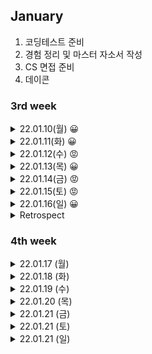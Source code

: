 
## January
  1. 코딩테스트 준비
  2. 경험 정리 및 마스터 자소서 작성
  3. CS 면접 준비
  4. 데이콘


### 3rd week

<details markdown="1">
<summary>22.01.10(월) 😀</summary>
</br>

__강의__
- [x] SDS 알고리즘 특강 듣기

__알고리즘__
- [x] 알고리즘 문제 5개 풀기

* [2667 단지번호붙이기](https://www.acmicpc.net/problem/2667)  /  [풀이](https://github.com/sala0320/Daily_Algorithm/blob/main/BFS%2BDFS/BackJoon/2667.py)  
  * `DFS`
  * DFS 돌면서 1이면 count증가  

* [11722 가장 긴 감소하는 부분수열](https://www.acmicpc.net/problem/11722)  /  [풀이](https://github.com/sala0320/Daily_Algorithm/blob/main/DP/11722.py)  
  * `DP`
  * dp에 i까지 감소한 수들 개수 넣기, 현재 수 이전의 수들 다 돌면서 이전의 수가 더 크면 max(dp[현재], dp[이전]+1)
* [11053 가장 긴 증가하는 부분수열](https://www.acmicpc.net/problem/11053)  /  [풀이](https://github.com/sala0320/Daily_Algorithm/blob/main/DP/11053.py) 
  * `DP`

* [1717 집합의 표현](https://www.acmicpc.net/problem/1717)  /   [풀이](https://github.com/sala0320/Daily_Algorithm/blob/main/Graph/BackJoon/1717.py)  
  * `Union-find`
  * 파이썬 RecusionError 주의
* [1197 최소 스패닝 트리](https://www.acmicpc.net/problem/1197)  /   [풀이](https://github.com/sala0320/Daily_Algorithm/blob/main/Graph/BackJoon/1197.py) 
  * `MST` `크루스칼`  
  * V 정렬, Uninon-find로 사이클 탐지, 사이클 없으면(find 결과 다르면) union하고 cost 더하기


__취업 준비__  
- [X] 자소서 특강 듣기
    
</details>

<details markdown="1">
<summary>22.01.11(화) 😀</summary>
</br>

__알고리즘__
- [X] 알고리즘 문제 3개 풀기

* [1753 최단경로](https://www.acmicpc.net/problem/1753) / [풀이](https://github.com/sala0320/Daily_Algorithm/blob/main/Graph/BackJoon/1753.py)
  * `Dijkstra`
  * heapq.heappush(queue, (가중치, 노드)) 튜플 내 순서 중요  
    heapq에 튜플넣을 때 튜플 맨 앞에 있는 값을 기준으로 최소 힙이 구성된다.
  * Python 시간초과 주의
    반복문으로 여러 줄 입력받을 때는 input()대신 sys.stdin.readline()
    ```python
    import sys
    input = sys.stdin.readline
    ```
* [1238 파티](https://www.acmicpc.net/problem/1238) / [풀이](https://github.com/sala0320/Daily_Algorithm/blob/main/Graph/BackJoon/1238.py)
  * `Dijkstra`
  * 각 학생마다 파티 장소로 가는 최단 거리 테이블 + 파티 장소에서 집으로 오는 최단거리 테이블

* [5014 스타트링크](https://www.acmicpc.net/problem/5014) / [풀이](https://github.com/sala0320/Daily_Algorithm/blob/main/BFS%2BDFS/BackJoon/5014.py)
  * `BFS`
  * 큐 사용해서 현재 위치에서 업/다운, 이미 방문했던 곳 큐에 넣지 말기
  
__취업 준비__ 
- [ ] 마스터 자소서 작성 

</details>

<details markdown="1">
<summary>22.01.12(수) 😡</summary>
</br>

__알고리즘__
- [ ] 알고리즘 문제 3개 풀기

* [1976 여행가자](https://www.acmicpc.net/problem/1976) / [풀이](https://github.com/sala0320/Daily_Algorithm/blob/main/Graph/BackJoon/1976.py)
  * `Union-Find`
  * 연결된 여행지 Union, 가고자 하는 여행지 find했을 때 같으면 YES
  
* [1520 내리막길](https://www.acmicpc.net/problem/1520) / [풀이](https://github.com/sala0320/Daily_Algorithm/blob/main/BFS%2BDFS/BackJoon/1520.py)
  * `DFS` `DP`
  * DFS로만 하면 시과초과가 나서 DP를 적용해야 함  
  <img src="https://user-images.githubusercontent.com/49435163/149088599-b266b4b0-442c-43be-9f47-82709a2273ed.png" width="500" height="250"/>

__인공지능__
- [x] 데이콘 리더보드 제출
  
</details>

<details markdown="1">
<summary>22.01.13(목) 😀</summary>
</br>

__알고리즘__
- [x] 알고리즘 문제 3개 풀기 
* [1932 정수삼각형](https://www.acmicpc.net/problem/1932) / [풀이](https://github.com/sala0320/Daily_Algorithm/blob/main/DP/BackJoon/1932.py)
  * `DP` 
  * 가장 왼쪽일 때, 오른쪽일때, 중앙일때 나눠서 이전 층까지의 합에 더해서 계산 
* [11659 구간합구하기4](https://www.acmicpc.net/problem/11659) / [풀이](https://github.com/sala0320/Daily_Algorithm/blob/main/DP/BackJoon/11659.py)
  * `DP`
  * sys로 input속도 올리기
* [11660 구간합구하기5](https://www.acmicpc.net/problem/11660) / [풀이](https://github.com/sala0320/Daily_Algorithm/blob/main/DP/BackJoon/11660.py)
  * `DP`


__인공지능__
- [ ] 시계열 모델 공부
- [x] 데이콘 리더보드 제출

__취업 준비__ 
- [x] 코딩테스트

</details>

<details markdown="1">
<summary>22.01.14(금) 😡</summary>
</br>

__알고리즘__
- [ ] 알고리즘 문제 3개 풀기  

__취업 준비__ 
- [x] 자소서 마감 제출
- [x] 면접스터디

</details>

<details markdown="1">
<summary>22.01.15(토) 😡</summary>
</br>

__알고리즘__
- [x] 코딩테스트 본거 풀이 영상 보기

__취업 준비__ 
- [x] 코딩테스트

</details>

<details markdown="1">
<summary>22.01.16(일) 😀</summary>
</br>

__알고리즘__
- [x] 이번주 푼 문제들 복습
  * DP 정리
  * Graph 정리
- [x] 이번주 못 푼 나머지 문제들 풀기  
* [1915 가장 큰 정사각형](https://www.acmicpc.net/problem/1915) / [풀이](https://github.com/sala0320/Daily_Algorithm/blob/main/DP/BackJoon/1915.py)
  * `DP` 
  * dp : 현재까지 가장 큰 정사각형의 한 변의 길이
  * dp[i][j] = min(dp[i-1][j-1], dp[i-1][j], dp[i][j-1]) + 1
  
__인공지능__
- [ ] CoAtNet 공부
- [ ] 데이콘 리더보드 제출

</details>

<details markdown="1">
<summary>Retrospect</summary>
</br> 

__🥕당근🥕__  
- 알고리즘 공부 많이 하고 문제도 많이 풀었다.
- 서류도 많이 내보고, 합격해서 코딩테스트도 많이 봤다 다 거름이 될 것이다.  

__🗡채찍🗡__
- 코딩테스트는 여전히 많이 어렵고, 아이디어가 잘 떠오르지 않는다. 
  알고리즘 문제 더더더 많이 풀고 아이디어의 폭을 넓히자!무조건 1순위는 알고리즘!!
- 빨리 마스터 자소서 완성하고 자소서 클리닉 받자!
- 시계열 모델, 분류 모델 SOTA 공부하고 1일 1회 데이콘 제출 하자
  
</details>

### 4th week

<details markdown="1">
<summary>22.01.17 (월)</summary>
</br>

__알고리즘__
- [ ] 알고리즘 3문제 풀기
* [12865 평범한 배낭](https://www.acmicpc.net/problem/12865) / [풀이](https://github.com/sala0320/Daily_Algorithm/blob/main/DP/BackJoon/12865.py)
  * `DP`
  * 물건이 하나씩 추가되고 넣을 수 있는 최대 무게를 하나씩 늘려가면서, 물건 넣을지 말지에 따라서 최대 가치 
  ![image](https://user-images.githubusercontent.com/49435163/149879026-6888ff3f-c6a8-4675-9542-02eae5d93ddf.png)
  * 다른 사람들 풀이 보니까 DP를 dict로 많이 푸는 것 같다!!dict로 푸는게 훨 빠르다!!😲  
  
__인공지능__
- [x] 데이콘 실험 돌리기
  * 파이썬 파일로 바꾸기, 시드 고정, cuda로 학습
  * NFnet, ViT, Coatnet 공부 및 실험
  
__취업 준비__ 
- [x] 자소서 마감 제출
</details>

<details markdown="1">
<summary>22.01.18 (화)</summary>
</br>

__알고리즘__
- [ ] 알고리즘 3문제 풀기

* [14600 샤워실 바닥 깔기](https://www.acmicpc.net/problem/14600) / [풀이](https://github.com/sala0320/Daily_Algorithm/blob/main/%EA%B5%AC%ED%98%84/BackJoon/14600.py)
  * `분할정복`
  * 트로미노 타일링이라는 유명한 분할 정복 문제
  ![image](https://user-images.githubusercontent.com/49435163/149934848-898715b4-909e-44ba-b813-ffe761bd67eb.png)


__인공지능__
- [ ] 데이콘 리더보드 제출
  * NFnet, ViT, Coatnet 공부 및 실험

__취업 준비__ 
- [ ] 포트폴리오 정리
  
</details>


<details markdown="1">
<summary>22.01.19 (수)</summary>
</br>

__알고리즘__
- [ ] 알고리즘 2문제 풀기
* [19238 스타트택시](https://www.acmicpc.net/problem/19238) / [풀이](https://github.com/sala0320/Daily_Algorithm/blob/main/BFS%2BDFS/BackJoon/19238.py)
  * 승객의 도착지 같을 수 있음
  * 택시가 승객을 태웠을 때 해당 자리 0으로 표시
  * 같은 거리 처리는 heapq로
  * dfs 두번 돌리기
  * 왜 틀렸는지 다시 알아보기
  
  __인공지능__
- [ ] 데이콘 리더보드 제출

__취업 준비__ 
- [x] 코딩테스트

</details>

<details markdown="1">
<summary>22.01.20 (목)</summary>
</br>

__알고리즘__
- [ ] 알고리즘 2문제 풀기

__취업 준비__ 
- [ ] 포트폴리오 느낌점 다시 정리
- [ ] 면접 스터디 준비
- [ ] 자소서 제출 마감 2개
</details>


<details markdown="1">
<summary>22.01.21 (금)</summary>
</br>

__알고리즘__
- [ ] 알고리즘 2문제 풀기

__인공지능__
- [ ] 데이콘 리더보드 제출

__취업 준비__ 
- [ ] 면접 스터디 준비
- [ ] 면접 스터디

</details>

<details markdown="1">
<summary>22.01.21 (토)</summary>
</br>

__알고리즘__

__인공지능__

__취업 준비__ 
- [ ] 면접 준비
- [ ] PT 면접 자료 만들기

</details>

<details markdown="1">
<summary>22.01.21 (일)</summary>
</br>

__알고리즘__

__인공지능__

__취업 준비__ 
- [ ] 면접 준비
- [ ] PT 면접 자료 만들기

</details>
